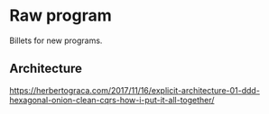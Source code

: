 # Raw program

Billets for new programs.

## Architecture

<https://herbertograca.com/2017/11/16/explicit-architecture-01-ddd-hexagonal-onion-clean-cqrs-how-i-put-it-all-together/>
